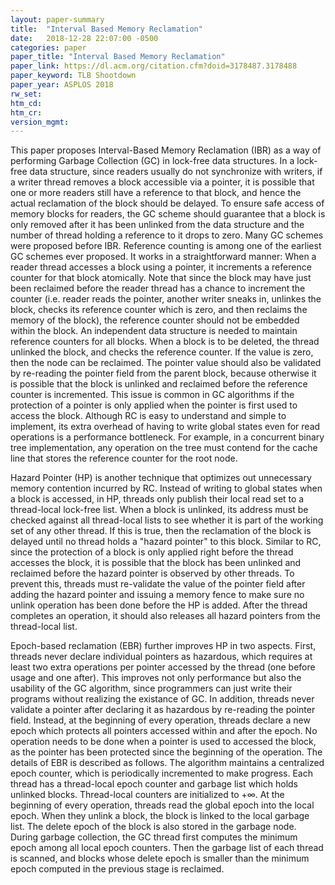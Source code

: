 ```yaml
---
layout: paper-summary
title:  "Interval Based Memory Reclamation"
date:   2018-12-28 22:07:00 -0500
categories: paper
paper_title: "Interval Based Memory Reclamation"
paper_link: https://dl.acm.org/citation.cfm?doid=3178487.3178488
paper_keyword: TLB Shootdown
paper_year: ASPLOS 2018
rw_set: 
htm_cd: 
htm_cr: 
version_mgmt: 
---
```


This paper proposes Interval-Based Memory Reclamation (IBR) as a way of performing Garbage Collection (GC) in 
lock-free data structures. In a lock-free data structure, since readers usually do not synchronize with writers, 
if a writer thread removes a block accessible via a pointer, it is possible that one or more readers still
have a reference to that block, and hence the actual reclamation of the block should be delayed. To ensure safe access
of memory blocks for readers, the GC scheme should guarantee that a block is only removed after it has been unlinked
from the data structure and the number of thread holding a reference to it drops to zero. Many GC schemes were proposed 
before IBR. Reference counting is among one of the earliest GC schemes ever proposed. It works in a straightforward manner: 
When a reader thread accesses a block using a pointer, it increments a reference counter for that block atomically. Note that
since the block may have just been reclaimed before the reader thread has a chance to increment the counter (i.e. 
reader reads the pointer, another writer sneaks in, unlinkes the block, checks its reference counter which is zero,
and then reclaims the memory of the block), the reference counter should not be embedded within the block. An independent 
data structure is needed to maintain reference counters for all blocks. When a block is to be deleted, the thread
unlinked the block, and checks the reference counter. If the value is zero, then the node can be reclaimed. 
The pointer value should also be validated by re-reading the pointer field from the parent block, because otherwise 
it is possible that the block is unlinked and reclaimed before the reference counter is incremented. This issue is common 
in GC algorithms if the protection of a pointer is only applied when the pointer is first used to access the block.
Although RC is easy to understand and simple to implement, its extra overhead of having to write global states even for 
read operations is a performance bottleneck. For example, in a concurrent binary tree implementation, any operation
on the tree must contend for the cache line that stores the reference counter for the root node. 

Hazard Pointer (HP) is another technique that optimizes out unnecessary memory contention incurred by RC. Instead of 
writing to global states when a block is accessed, in HP, threads only publish their local read set to a thread-local
lock-free list. When a block is unlinked, its address must be checked against all thread-local lists to see whether 
it is part of the working set of any other thread. If this is true, then the reclamation of the block is delayed until
no thread holds a "hazard pointer" to this block. Similar to RC, since the protection of a block is only applied right 
before the thread accesses the block, it is possible that the block has been unlinked and reclaimed before the 
hazard pointer is observed by other threads. To prevent this, threads must re-validate the value of the pointer 
field after adding the hazard pointer and issuing a memory fence to make sure no unlink operation has been done 
before the HP is added. After the thread completes an operation, it should also releases all hazard pointers from 
the thread-local list. 

Epoch-based reclamation (EBR) further improves HP in two aspects. First, threads never declare individual pointers 
as hazardous, which requires at least two extra operations per pointer accessed by the thread (one before usage 
and one after). This improves not only performance but also the usability of the GC algorithm, since programmers
can just write their programs without realizing the existance of GC. In addition, threads never validate a pointer
after declaring it as hazardous by re-reading the pointer field. Instead, at the beginning of every operation, threads
declare a new epoch which protects all pointers accessed within and after the epoch. No operation needs to be done when
a pointer is used to accessed the block, as the pointer has been protected since the beginning of the operation. 
The details of EBR is described as follows. The algorithm maintains a centralized epoch counter, which is periodically
incremented to make progress. Each thread has a thread-local epoch counter and garbage list which holds unlinked 
blocks. Thread-local counters are initialized to +&infin;. At the beginning of every operation, threads read the 
global epoch into the local epoch. When they unlink a block, the block is linked to the local garbage list. 
The delete epoch of the block is also stored in the garbage node. During garbage collection, the GC thread first computes 
the minimum epoch among all local epoch counters. Then the garbage list of each thread is scanned, and blocks whose 
delete epoch is smaller than the minimum epoch computed in the previous stage is reclaimed.